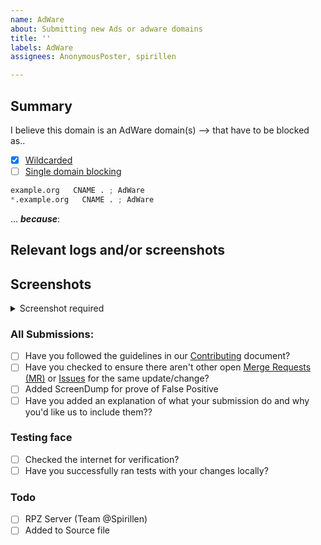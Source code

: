 ```yaml
---
name: AdWare
about: Submitting new Ads or adware domains
title: ''
labels: AdWare
assignees: AnonymousPoster, spirillen

---
```


## Summary

<!-- Keep any domains in back ticks `(`)`

Screenshot is required within the <details> pane. Leave a blank line before 
and after the image link -->

I believe this domain is an AdWare domain(s) --> that have to be 
blocked as..

- [X] [Wildcarded](source/adware/wildcard.list)
- [ ] [Single domain blocking](source/adware/domains.list)

```python
example.org   CNAME . ; AdWare
*.example.org   CNAME . ; AdWare
```

... ***because***:

## Relevant logs and/or screenshots

<!-- Paste any relevant logs - please use code blocks (```) to format 
console output, logs, and code as it's very hard to read otherwise. -->

## Screenshots

<details><Summary>Screenshot required</summary>



</details>

### All Submissions:
- [ ] Have you followed the guidelines in our [Contributing](CONTRIBUTING.md) document?
- [ ] Have you checked to ensure there aren't other open
	[Merge Requests (MR)](../merge_requests) or [Issues](../issues) for
	the same update/change?
- [ ] Added ScreenDump for prove of False Positive
- [ ] Have you added an explanation of what your submission do and why
	you'd like us to include them??

### Testing face
- [ ] Checked the internet for verification?
- [ ] Have you successfully ran tests with your changes locally?

### Todo
- [ ] RPZ Server (Team @Spirillen)
- [ ] Added to Source file
